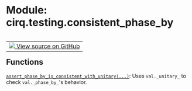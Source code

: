 <div itemscope itemtype="http://developers.google.com/ReferenceObject">
<meta itemprop="name" content="cirq.testing.consistent_phase_by" />
<meta itemprop="path" content="Stable" />
</div>

# Module: cirq.testing.consistent_phase_by

<!-- Insert buttons and diff -->

<table class="tfo-notebook-buttons tfo-api" align="left">

<td>
  <a target="_blank" href="https://github.com/quantumlib/cirq/tree/master/cirq/testing/consistent_phase_by.py">
    <img src="https://www.tensorflow.org/images/GitHub-Mark-32px.png" />
    View source on GitHub
  </a>
</td>
</table>







## Functions

[`assert_phase_by_is_consistent_with_unitary(...)`](../../cirq/testing/assert_phase_by_is_consistent_with_unitary.md): Uses `val._unitary_` to check `val._phase_by_`'s behavior.

